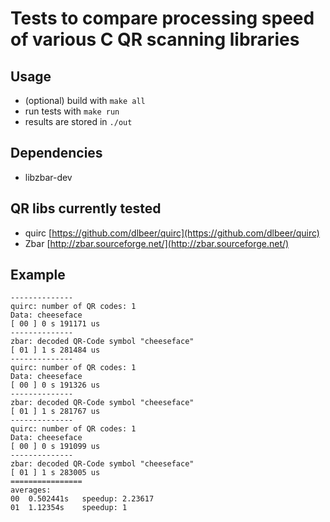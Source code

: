 # Tests to compare processing speed of various C QR scanning libraries

## Usage

 - (optional) build with `make all`
 - run tests with `make run`
 - results are stored in `./out`

## Dependencies

 - libzbar-dev

## QR libs currently tested

 - quirc [https://github.com/dlbeer/quirc](https://github.com/dlbeer/quirc)
 - Zbar [http://zbar.sourceforge.net/](http://zbar.sourceforge.net/)

## Example

    --------------
    quirc: number of QR codes: 1
    Data: cheeseface
    [ 00 ] 0 s 191171 us
    --------------
    zbar: decoded QR-Code symbol "cheeseface"
    [ 01 ] 1 s 281484 us
    --------------
    quirc: number of QR codes: 1
    Data: cheeseface
    [ 00 ] 0 s 191326 us
    --------------
    zbar: decoded QR-Code symbol "cheeseface"
    [ 01 ] 1 s 281767 us
    --------------
    quirc: number of QR codes: 1
    Data: cheeseface
    [ 00 ] 0 s 191099 us
    --------------
    zbar: decoded QR-Code symbol "cheeseface"
    [ 01 ] 1 s 283005 us
    ================
    averages:
    00	0.502441s	speedup: 2.23617
    01	1.12354s	speedup: 1
